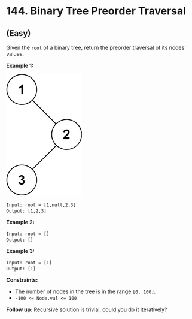 # 144. Binary Tree Preorder Traversal
## (Easy)

Given the `root` of a binary tree, return the preorder traversal of its nodes' values.


**Example 1:**

![alt text](image.png)

```
Input: root = [1,null,2,3]
Output: [1,2,3]
```

**Example 2:**

```
Input: root = []
Output: []
```

**Example 3:**

```
Input: root = [1]
Output: [1]
```
 

**Constraints:**

- The number of nodes in the tree is in the range `[0, 100]`.
- `-100 <= Node.val <= 100`
 

**Follow up:** Recursive solution is trivial, could you do it iteratively?
